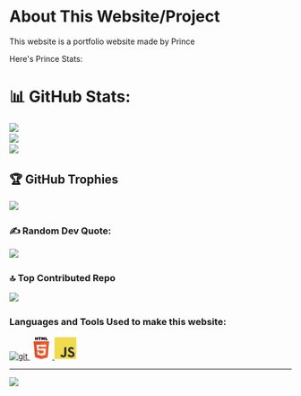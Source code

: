 # About This Website/Project
This website is a portfolio website made by Prince

Here's Prince Stats:
# 📊 GitHub Stats:
![](https://github-readme-stats.vercel.app/api?username=RoyalPrincely&theme=dark&hide_border=false&include_all_commits=true&count_private=true)<br/>
![](https://nirzak-streak-stats.vercel.app/?user=RoyalPrincely&theme=dark&hide_border=false)<br/>
![](https://github-readme-stats.vercel.app/api/top-langs/?username=RoyalPrincely&theme=dark&hide_border=false&include_all_commits=true&count_private=true&layout=compact)
## 🏆 GitHub Trophies
![](https://github-profile-trophy.vercel.app/?username=RoyalPrincely&theme=radical&no-frame=false&no-bg=true&margin-w=4)
### ✍️ Random Dev Quote:
![](https://quotes-github-readme.vercel.app/api?type=horizontal&theme=radical)
### 🔝 Top Contributed Repo
![](https://github-contributor-stats.vercel.app/api?username=RoyalPrincely&limit=5&theme=dark&combine_all_yearly_contributions=true)


<h3 align="left">Languages and Tools Used to make this website:</h3>
</a> <a href="https://git-scm.com/" target="_blank" rel="noreferrer"> <img src="https://www.vectorlogo.zone/logos/git-scm/git-scm-icon.svg" alt="git" width="40" height="40"/> </a> <a href="https://www.w3.org/html/" target="_blank" rel="noreferrer"> <img src="https://raw.githubusercontent.com/devicons/devicon/master/icons/html5/html5-original-wordmark.svg" alt="html5" width="40" height="40"/> </a> <a href="https://developer.mozilla.org/en-US/docs/Web/JavaScript" target="_blank" rel="noreferrer"> <img src="https://raw.githubusercontent.com/devicons/devicon/master/icons/javascript/javascript-original.svg" alt="javascript" width="40" height="40"/> </a> <a alt="linux" src="https://www.vectorlogo.zone/logos/tensorflow/tensorflow-icon.svg" alt="tensorflow" width="40" height="40"/> </a>

---
[![](https://visitcount.itsvg.in/api?id=RoyalPrincely&icon=0&color=0)](https://visitcount.itsvg.in)

